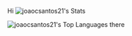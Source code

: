 Hi 
![joaocsantos21's Stats](https://github-readme-stats.vercel.app/api?username=joaocsantos21&theme=dracula&show_icons=true&hide_border=true&count_private=true)

![joaocsantos21's Top Languages](https://github-readme-stats.vercel.app/api/top-langs/?username=joaocsantos21&theme=dracula&show_icons=true&hide_border=true&layout=compact)
there

